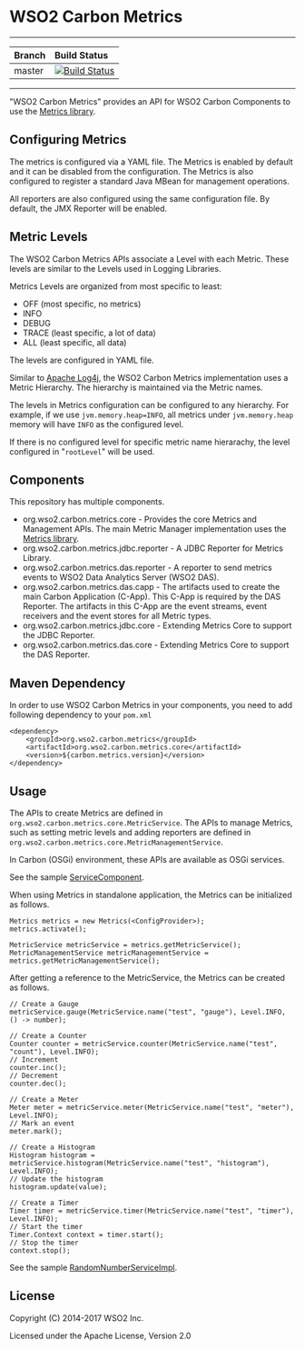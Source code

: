 WSO2 Carbon Metrics
===================

---
|  Branch | Build Status |
| :------ |:------------ | 
| master  | [![Build Status](https://wso2.org/jenkins/buildStatus/icon?job=platform-builds/carbon-metrics)](https://wso2.org/jenkins/job/platform-builds/job/carbon-metrics/) |
---

"WSO2 Carbon Metrics" provides an API for WSO2 Carbon Components to use the [Metrics library](http://metrics.dropwizard.io).

## Configuring Metrics

The metrics is configured via a YAML file. The Metrics is enabled by default and it can be disabled from the configuration. The Metrics is also configured to register a standard Java MBean for management operations.

All reporters are also configured using the same configuration file. By default, the JMX Reporter will be enabled.

## Metric Levels

The WSO2 Carbon Metrics APIs associate a Level with each Metric. These levels are similar to the Levels used in Logging Libraries. 

Metrics Levels are organized from most specific to least:

  - OFF (most specific, no metrics)
  - INFO
  - DEBUG
  - TRACE (least specific, a lot of data)
  - ALL (least specific, all data)

The levels are configured in YAML file.

Similar to [Apache Log4j](http://logging.apache.org/log4j), the WSO2 Carbon Metrics implementation uses a Metric Hierarchy. The hierarchy is maintained via the Metric names.

The levels in Metrics configuration can be configured to any hierarchy. For example, if we use `jvm.memory.heap=INFO`, all metrics under `jvm.memory.heap` memory will have `INFO` as the configured level.

If there is no configured level for specific metric name hierarachy, the level configured in "`rootLevel`" will be used.

## Components

This repository has multiple components.

  - org.wso2.carbon.metrics.core - Provides the core Metrics and Management APIs. The main Metric Manager implementation uses the [Metrics library](http://metrics.dropwizard.io).
  - org.wso2.carbon.metrics.jdbc.reporter - A JDBC Reporter for Metrics Library.
  - org.wso2.carbon.metrics.das.reporter - A reporter to send metrics events to WSO2 Data Analytics Server (WSO2 DAS).
  - org.wso2.carbon.metrics.das.capp - The artifacts used to create the main Carbon Application (C-App). This C-App is required by the DAS Reporter. The artifacts in this C-App are the event streams, event receivers and the event stores for all Metric types.
  - org.wso2.carbon.metrics.jdbc.core - Extending Metrics Core to support the JDBC Reporter.
  - org.wso2.carbon.metrics.das.core - Extending Metrics Core to support the DAS Reporter.

## Maven Dependency

In order to use WSO2 Carbon Metrics in your components, you need to add following dependency to your `pom.xml`

```
<dependency>
    <groupId>org.wso2.carbon.metrics</groupId>
    <artifactId>org.wso2.carbon.metrics.core</artifactId>
    <version>${carbon.metrics.version}</version>
</dependency>
```

## Usage

The APIs to create Metrics are defined in `org.wso2.carbon.metrics.core.MetricService`. The APIs to manage Metrics, such as setting metric levels and adding reporters are defined in `org.wso2.carbon.metrics.core.MetricManagementService`.

In Carbon (OSGi) environment, these APIs are available as OSGi services.

See the sample [ServiceComponent](samples/org.wso2.carbon.metrics.sample.service/src/main/java/org/wso2/carbon/metrics/sample/service/internal/ServiceComponent.java).

When using Metrics in standalone application, the Metrics can be initialized as follows.

```
Metrics metrics = new Metrics(<ConfigProvider>);
metrics.activate();

MetricService metricService = metrics.getMetricService();
MetricManagementService metricManagementService = metrics.getMetricManagementService();

```

After getting a reference to the MetricService, the Metrics can be created as follows.

```
// Create a Gauge
metricService.gauge(MetricService.name("test", "gauge"), Level.INFO, () -> number);

// Create a Counter
Counter counter = metricService.counter(MetricService.name("test", "count"), Level.INFO);
// Increment
counter.inc();
// Decrement
counter.dec();

// Create a Meter
Meter meter = metricService.meter(MetricService.name("test", "meter"), Level.INFO);
// Mark an event
meter.mark();

// Create a Histogram
Histogram histogram = metricService.histogram(MetricService.name("test", "histogram"), Level.INFO);
// Update the histogram
histogram.update(value);

// Create a Timer
Timer timer = metricService.timer(MetricService.name("test", "timer"), Level.INFO);
// Start the timer
Timer.Context context = timer.start();
// Stop the timer
context.stop();
```

See the sample [RandomNumberServiceImpl](samples/org.wso2.carbon.metrics.sample.service/src/main/java/org/wso2/carbon/metrics/sample/service/internal/RandomNumberServiceImpl.java).


## License

Copyright (C) 2014-2017 WSO2 Inc.

Licensed under the Apache License, Version 2.0

